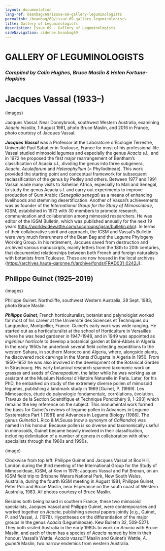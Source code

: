 ```yaml
---
layout: documentation
lang-ref: beanbag/69/issue-69-gallery-leguminologists
permalink: /beanbag/69/issue-69-gallery-leguminologists
title: Gallery of Leguminologists
description: Issue 69 - Gallery of Leguminologists
sideNavigation: sidenav.beanbag69
---
```


# GALLERY OF LEGUMINOLOGISTS

### *Compiled by Colin Hughes, Bruce Maslin & Helen Fortune-Hopkins*

# Jacques Vassal (1933–)

(images)

Jacques Vassal. Near Donnybrook, southwest Western Australia, examining *Acacia insolita*, 1 August 1981, photo Bruce Maslin, and 2016 in France, photo courtesy of Jacques Vassal.

***Jacques Vassal*** was a Professor at the Laboratoire d’Ecologie Terrestre, Université Paul Sabatier in Toulouse, France for most of his professional life. Vassal studied mimosoid legumes and especially the genus *Acacia* s.l., and in 1972 he proposed the first major rearrangement of Bentham’s classification of Acacia s.l., dividing the genus into three subgenera, *Acacia*, *Aculeiferum* and *Heterophyllum* (= Phyllodineae). This work provided the starting point and conceptual framework for subsequent reclassification of the genus by Pedley and others. Between 1977 and 1991 Vassal made many visits to Sahelian Africa, especially to Mali and Senegal, to study the genus Acacia s.l. and carry out experiments to improve production of Gum Arabic (*Senegalia senegal*) as a means of enhancing livelihoods and stemming desertification. Another of Vassal’s achievements was as founder of the *International Group for the Study of Mimosoideae*, IGSM, established in 1973 with 30 members to promote research, communication and collaboration among mimosoid researchers. He was editor of the IGSM Bulletin, which was published annually for the next 19 years (http://worldwidewattle.com/socgroups/igsm/bulletin.php). In terms of their collaborative spirit and approach, the IGSM and Vassal’s Bulletin were very much forerunners of the Bean Bag and the Legume Phylogeny Working Group. In his retirement, Jacques saved from destruction and archived various manuscripts, mainly letters from the 18th to 20th centuries, that documented relationships between both French and foreign naturalists with botanists from Toulouse. These are now housed in the local archives (https://archives.haute-garonne.fr/archive/fonds/FRAD031_0242J).

## Philippe Guinet (1925–2019)

(images)

Philippe Guinet. Northcliffe, southwest Western Australia, 28 Sept. 1983, photo Bruce Maslin.

***Philippe Guinet***, French horticulturalist, botanist and palynologist worked for most of his career at the Université des Sciences et Techniques du Languedoc, Montpellier, France. Guinet’s early work was wide ranging. He started out as a horticulturalist at the school of Horticulture in Versailles where he was head gardener in 1947-1948, and in 1949 was appointed as *ingénieur horticole* to develop a botanical garden at Béni-Abbès in Algeria. In the early 1950s he undertook several field collecting expeditions to the western Sahara, in southern Morocco and Algeria, where, alongside plants, he discovered rock carvings in the Monts d’Ougarta in Algeria in 1950. From 1950-1952 he was also involved in the development of the Botanical Garden in Strasbourg. His early botanical research spanned taxonomic work on grasses and seeds of *Chenopodium*, the latter while he was working as an assistant at the Muséum National d’Histoire Naturelle in Paris. Later, for his PhD, he embarked on study of the extremely diverse pollen of mimosoid legumes, publishing a landmark study in 1969 [Guinet, P. (1969). Les Mimosacées, étude de palynologie fondamentale, corrélations, évolution. Travaux de la Section Scientifique et Technique Pondichéry 9, 1-293] which remains the key reference on the subject. This monumental work formed the basis for Guinet’s reviews of legume pollen in Advances in Legume Systematics Part 1 (1981) and Advances in Legume Biology (1986). The genus *Guinetia* L.Rico & M.Sousa (now a synonym of *Calliandra*) was named in his honour. Because pollen is so diverse and taxonomically useful in mimosoids, Guinet became heavily involved in their classification, including delimitation of a number of genera in collaboration with other specialists through the 1980s and 1990s.

(image)

Clockwise from top left: Philippe Guinet and Jacques Vassal at Box Hill, London during the third meeting of the International Group for the Study of Mimosoideae, IGSM, at Kew in 1978; Jacques Vassal and Pat Brenan, on an IGSM field trip to Brisbane Waters National Park, New South Wales, Australia, during the fourth IGSM meeting in August 1981; Philippe Guinet, Peter Poli and Bruce Maslin, near Esperance on the south coast of Western Australia, 1983. All photos courtesy of Bruce Maslin.

Besides both being based in southern France, these two mimosoid specialists, Jacques Vassal and Philippe Guinet, were contemporaries and worked together on *Acacia*, publishing several papers jointly [e.g., Guinet, P. and Vassal, J. (1978). Hypotheses on the differentiation of the major groups in the genus *Acacia* (Leguminosae). Kew Bulletin 32, 509-527]. They both visited Australia in the early 1980s to work on *Acacia* with Bruce Maslin, and each of them has a species of *Acacia* named by him in their honour: Vassal’s Wattle, *Acacia vassalii* Maslin and Guinet’s Wattle, *A. guinetii* Maslin, two narrow endemics from western Australia.
